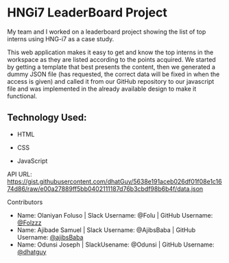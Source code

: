 # HNGi7 LeaderBoard Project
My team and I worked on a leaderboard project showing the list of top interns using HNG-i7 as a case study.

This web application makes it easy to get and know the top interns in the workspace as they are listed according to the points acquired. We started by getting a template that best presents the content, then we generated a dummy JSON file (has requested, the correct data will be fixed in when the access is given) and called it from our GitHub repository to our javascript file and was implemented in the already available design to make it functional.

## Technology Used:

- HTML

- CSS

- JavaScript

API URL: https://gist.githubusercontent.com/dhatGuy/5638e191aceb026df01f08e1c1674d86/raw/e00a27889ff5bb0402111187d76b3cbdf98b6b4f/data.json

Contributors

   - Name: Olaniyan Foluso | Slack Username: @Folu | GitHub Username: [@Folzzz](https://github.com/Folzzz)
   - Name: Ajibade Samuel | Slack Username: @AjibsBaba | GitHub Username: [@ajibsBaba](https://github.com/AjibsBaba)
   - Name: Odunsi Joseph | SlackUsename: @Odunsi | GitHub Username: [@dhatguy](https://github.com/dhatGuy)
